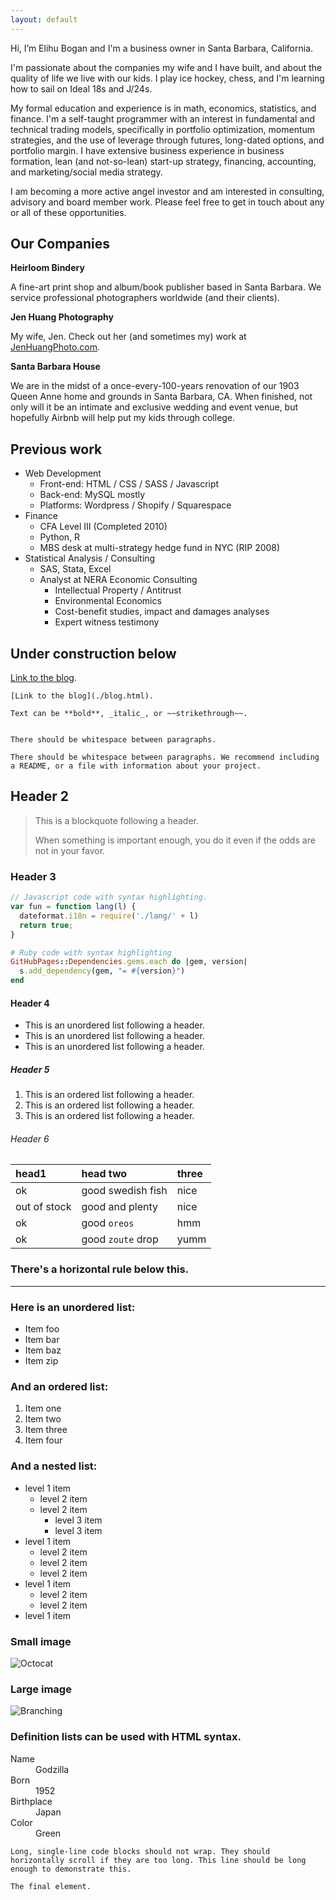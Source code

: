 ```yaml
---
layout: default
---
```

Hi, I’m Elihu Bogan and I'm a business owner in Santa Barbara, California.

I'm passionate about the companies my wife and I have built, and about the quality of life we live with our kids. I play ice hockey, chess, and I'm learning how to sail on Ideal 18s and J/24s. 

My formal education and experience is in math, economics, statistics, and finance. I'm a self-taught programmer with an interest in fundamental and technical trading models, specifically in portfolio optimization, momentum strategies, and the use of leverage through futures, long-dated options, and portfolio margin. I have extensive business experience in business formation, lean (and not-so-lean) start-up strategy, financing, accounting, and marketing/social media strategy.

I am becoming a more active angel investor and am interested in consulting, advisory and board member work. Please feel free to get in touch about any or all of these opportunities.

## Our Companies

**Heirloom Bindery**

A fine-art print shop and album/book publisher based in Santa Barbara. We service professional photographers worldwide (and their clients).

**Jen Huang Photography**

My wife, Jen. Check out her (and sometimes my) work at [JenHuangPhoto.com](https://jenhuangphoto.com).

**Santa Barbara House**

We are in the midst of a once-every-100-years renovation of our 1903 Queen Anne home and grounds in Santa Barbara, CA. When finished, not only will it be an intimate and exclusive wedding and event venue, but hopefully Airbnb will help put my kids through college.

## Previous work

- Web Development
  - Front-end: HTML / CSS / SASS / Javascript
  - Back-end: MySQL mostly
  - Platforms: Wordpress / Shopify / Squarespace
- Finance
  - CFA Level III (Completed 2010)
  - Python, R
  - MBS desk at multi-strategy hedge fund in NYC (RIP 2008)
- Statistical Analysis / Consulting
  - SAS, Stata, Excel
  - Analyst at NERA Economic Consulting
    - Intellectual Property / Antitrust
    - Environmental Economics
    - Cost-benefit studies, impact and damages analyses
    - Expert witness testimony

## Under construction below

[Link to the blog](./blog.html).


    [Link to the blog](./blog.html).

    Text can be **bold**, _italic_, or ~~strikethrough~~.


    There should be whitespace between paragraphs.

    There should be whitespace between paragraphs. We recommend including a README, or a file with information about your project.



## Header 2

> This is a blockquote following a header.
>
> When something is important enough, you do it even if the odds are not in your favor.

### Header 3

```js
// Javascript code with syntax highlighting.
var fun = function lang(l) {
  dateformat.i18n = require('./lang/' + l)
  return true;
}
```

```ruby
# Ruby code with syntax highlighting
GitHubPages::Dependencies.gems.each do |gem, version|
  s.add_dependency(gem, "= #{version}")
end
```

#### Header 4

*   This is an unordered list following a header.
*   This is an unordered list following a header.
*   This is an unordered list following a header.

##### Header 5

1.  This is an ordered list following a header.
2.  This is an ordered list following a header.
3.  This is an ordered list following a header.

###### Header 6

| head1        | head two          | three |
|:-------------|:------------------|:------|
| ok           | good swedish fish | nice  |
| out of stock | good and plenty   | nice  |
| ok           | good `oreos`      | hmm   |
| ok           | good `zoute` drop | yumm  |

### There's a horizontal rule below this.

* * *

### Here is an unordered list:

*   Item foo
*   Item bar
*   Item baz
*   Item zip

### And an ordered list:

1.  Item one
1.  Item two
1.  Item three
1.  Item four

### And a nested list:

- level 1 item
  - level 2 item
  - level 2 item
    - level 3 item
    - level 3 item
- level 1 item
  - level 2 item
  - level 2 item
  - level 2 item
- level 1 item
  - level 2 item
  - level 2 item
- level 1 item

### Small image

![Octocat](https://github.githubassets.com/images/icons/emoji/octocat.png)

### Large image

![Branching](https://guides.github.com/activities/hello-world/branching.png)


### Definition lists can be used with HTML syntax.

<dl>
<dt>Name</dt>
<dd>Godzilla</dd>
<dt>Born</dt>
<dd>1952</dd>
<dt>Birthplace</dt>
<dd>Japan</dd>
<dt>Color</dt>
<dd>Green</dd>
</dl>

```
Long, single-line code blocks should not wrap. They should horizontally scroll if they are too long. This line should be long enough to demonstrate this.
```

```
The final element.
```
